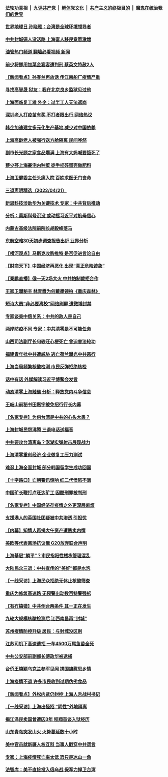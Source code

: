 ####  [法轮功真相](../../../../basic/blob/master/README.md?t=04221801) &nbsp;|&nbsp; [九评共产党](../../../../9ping.md/blob/master/README.md?t=04221801) &nbsp;|&nbsp; [解体党文化](../../../../jtdwh.md/blob/master/README.md?t=04221801)  &nbsp;|&nbsp; [共产主义的终极目的](../../../../gczydzjmd.md/blob/master/README.md?t=04221801) &nbsp;|&nbsp; [魔鬼在统治我们的世界](../../../../mgztzwmdsj.md/blob/master/README.md?t=04221801) 

#### [世界地球日 孙晓雅：台湾是全球环境领导者](../pages/nsc413/n13717586.md?t=04221801) 

#### [中共封城逼人没活路 上海富人移民意愿激增](../pages/nsc413/n13717552.md?t=04221801) 

#### [油管热门频道 翻墙必看视频 新闻](http://78.141.244.201:81/youtube.html?04221801)

#### [前少将挪用加菜金宴客遭判刑 蔡英文特赦2人](../pages/nsc413/n13717493.md?t=04221801) 

#### [【新闻看点】孙春兰再放话 传江南船厂疫情严重](../pages/nsc413/n13717213.md?t=04221801) 

#### [寻找高智晟   狱友：我在北京良乡监狱见过他](../pages/nsc413/n13717519.md?t=04221801) 


#### [上海面临复工难 外企：过半工人无法返岗](../pages/nsc413/n13717472.md?t=04221801) 

#### [深圳老人打疫苗有奖 不打者限出行 网络热议](../pages/nsc413/n13717525.md?t=04221801) 

#### [韩企加速建立多元化生产基地 减少对中国依赖](../pages/nsc413/n13717330.md?t=04221801) 

#### [上海高龄老人被强行送方舱隔离 民间哗然](../pages/nsc413/n13717318.md?t=04221801) 

#### [副市长光顾之家食品爆满 上海有大妈喊要饿死了](../pages/nsc413/n13717339.md?t=04221801) 

#### [蔡少芬上海豪宅内种菜 徒手捏碎蛋壳做肥料](../pages/nsc413/n13717257.md?t=04221801) 

#### [上海卫健委主任头痛入院 百姓求医无门丧命](../pages/nsc413/n13717259.md?t=04221801) 

#### [三退声明精选（2022/04/21）](../pages/nsc413/n13717396.md?t=04221801) 

#### [新思科技涉助华为关键技术 专家：中共背后推动](../pages/nsc413/n13717246.md?t=04221801) 

#### [分析：莫斯科号沉没 或动摇习近平对航母信心](../pages/nsc413/n13717216.md?t=04221801) 

#### [内蒙古高级法院前院长胡毅峰落马](../pages/nsc413/n13717342.md?t=04221801) 

#### [东航空难30天初步调查报告出炉 业界分析](../pages/nsc413/n13717262.md?t=04221801) 

#### [【横河观点】马斯克收购推特 是否促进言论自由](../pages/nsc413/n13717261.md?t=04221801) 

#### [【财商天下】中国经济再恶化 出现“真正危险迹象”](../pages/nsc413/n13717194.md?t=04221801) 

#### [【秦鹏直播】俄一天2场大火 中共怕制裁拒合作](../pages/nsc413/n13717244.md?t=04221801) 

#### [王家卫曝秘辛 林青霞为何戴墨镜拍《重庆森林》](../pages/nsc413/n13717212.md?t=04221801) 

#### [短诗大赛“非必要离校”网络刷屏 遭微博封禁](../pages/nsc413/n13717080.md?t=04221801) 

#### [专家谈美中俄关系：中共的敌人是自己](../pages/nsc413/n13716189.md?t=04221801) 

#### [两岸防疫不同 专家：中共清零是不可能任务](../pages/nsc413/n13717152.md?t=04221801) 

#### [山西司法副厅长句轶旺心梗死亡 曾迫害法轮功](../pages/nsc413/n13716878.md?t=04221801) 

#### [福建青年批中共遭威胁 逃亡荷兰曝光中共恶行](../pages/nsc413/n13717179.md?t=04221801) 

#### [上海当局频繁核酸检测 市民反弹拒绝核检](../pages/nsc413/n13717180.md?t=04221801) 

#### [话中有话 外媒解读习近平博鳌会发言](../pages/nsc413/n13717182.md?t=04221801) 

#### [动态清零上海触礁 分析：释放党内斗争信息](../pages/nsc413/n13716986.md?t=04221801) 

#### [王岐山前秘书田惠宇被免招行行长内幕](../pages/nsc413/n13717043.md?t=04221801) 

#### [【名家专栏】为何台湾是中共的心头大患？](../pages/nsc413/n13716917.md?t=04221801) 

#### [上海封城民怨沸腾  三退电话送福音](../pages/nsc413/n13717033.md?t=04221801) 

#### [中共要攻台湾离岛？澎湖实弹射击展现战力](../pages/nsc413/n13716905.md?t=04221801) 

#### [上海清零重创经济 企业做复工压力测试](../pages/nsc413/n13716999.md?t=04221801) 

#### [难忍上海全面封城 部分韩国留学生成功回国](../pages/nsc413/n13716988.md?t=04221801) 

#### [【十字路口】亡朝警讯惊响 红二代愤怒不满](../pages/nsc413/n13716654.md?t=04221801) 

#### [中国矿长鞭打卢旺达矿工 因酷刑罪被判刑](../pages/nsc413/n13717102.md?t=04221801) 

#### [【名家专栏】中国经济存疫情之外更深层麻烦](../pages/nsc413/n13716914.md?t=04221801) 

#### [支援港人的英国社团疑被中共渗透 引担忧](../pages/nsc413/n13717016.md?t=04221801) 

#### [【内幕】知情人再揭大午资产遭贱卖内情](../pages/nsc413/n13716701.md?t=04221801) 

#### [美欧等代表离场抗议俄 G20放弃联合声明](../pages/nsc413/n13716869.md?t=04221801) 

#### [上海基层“躺平”？市民指阳性楼栋管理混乱](../pages/nsc413/n13717001.md?t=04221801) 

#### [大陆民众三退：中共宣传的“美好”都是水泡](../pages/nsc413/n13716028.md?t=04221801) 

#### [【一线采访】上海民众拒绝无休止核酸筛查](../pages/nsc413/n13716876.md?t=04221801) 

#### [重庆为修筑高速路 无预警出动数百特警强拆](../pages/nsc413/n13716893.md?t=04221801) 

#### [【有冇搞错】中共倒台两条件 其一正在发生](../pages/nsc413/n13716437.md?t=04221801) 

#### [九轮大规模核酸检测后 江西南昌再“封城”](../pages/nsc413/n13716841.md?t=04221801) 

#### [苏州疫情防控升级 居民：与封城没区别](../pages/nsc413/n13716843.md?t=04221801) 

#### [江苏司机下高速遭拒 一车4500万尾鱼苗全死](../pages/nsc413/n13716779.md?t=04221801) 

#### [中共公安部前副部长傅政华被逮捕](../pages/nsc413/n13716758.md?t=04221801) 

#### [台侨王楠颖乌克兰参军见闻 携国旗慰思乡情](../pages/nsc413/n13716589.md?t=04221801) 

#### [上海疫情不退 许多市民收到过期伪劣食品](../pages/nsc413/n13716680.md?t=04221801) 

#### [【新闻看点】外松内紧仍封控 上海人舌战村书记](../pages/nsc413/n13716385.md?t=04221801) 

#### [【一线采访】上海出怪招 “阴性”外地隔离](../pages/nsc413/n13716379.md?t=04221801) 

#### [揭江泽民卖国曾遭囚3年 程翔首谈入狱经历](../pages/nsc413/n13716653.md?t=04221801) 

#### [山东青岛突发山火 火势蔓延数十小时](../pages/nsc413/n13716688.md?t=04221801) 

#### [美中官员就新疆人权互怼 当事人戳穿中共谎言](../pages/nsc413/n13716623.md?t=04221801) 

#### [专家：上海疫情死亡率太低 恐只是冰山一角](../pages/nsc413/n13716359.md?t=04221801) 

#### [法智库：美不直接投入俄乌战 保军力捍卫台湾](../pages/nsc413/n13716558.md?t=04221801) 

<img src='http://gfw-breaker.win/goodnews/indexes/nsc413.md' width='0px' height='0px'/>
